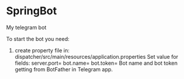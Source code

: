 # SpringBot
My telegram bot

To start the bot you need:
1) create property file in:  dispatcher/src/main/resources/application.properties
Set value for fields:
server.port=<your value>
bot.name=<your value>
bot.token=<your value>
Bot name and bot token getting from BotFather in Telegram app.